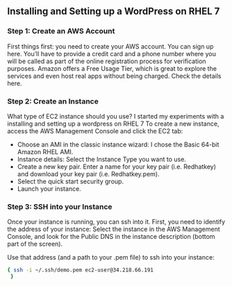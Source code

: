 ## Installing and Setting up a WordPress on RHEL 7 

### Step 1: Create an AWS Account
First things first: you need to create your AWS account. 
You can sign up here. You’ll have to provide a credit card and a phone number where you will be called as part of the online registration process for verification purposes. 
Amazon offers a Free Usage Tier, which is great to explore the services and even host real apps without being charged. 
Check the details here.

### Step 2: Create an Instance
What type of EC2 instance should you use? I started my experiments with a installing and setting up a wordpress on RHEL 7 
To create a new instance, access the AWS Management Console and click the EC2 tab:

* Choose an AMI in the classic instance wizard: I chose the Basic 64-bit Amazon RHEL AMI.
* Instance details: Select the Instance Type you want to use.
* Create a new key pair. Enter a name for your key pair (i.e. Redhatkey) and download your key pair (i.e. Redhatkey.pem).
* Select the quick start security group.
* Launch your instance.

### Step 3: SSH into your Instance
Once your instance is running, you can ssh into it. First, you need to identify the address of your instance: Select the instance in the AWS Management Console, and look for the Public DNS in the instance description (bottom part of the screen).


Use that address (and a path to your .pem file) to ssh into your instance:
```bash 
{ ssh -i ~/.ssh/demo.pem ec2-user@34.218.66.191
 }

```
